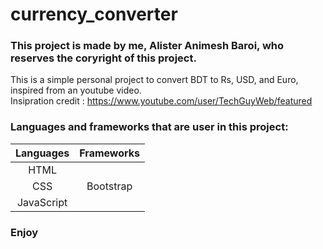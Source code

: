 # currency_converter

### This project is made by me, Alister Animesh Baroi, who reserves the coryright of this project.
This is a simple personal project to convert BDT to Rs, USD, and Euro, inspired from an youtube video.<br>
Insipration credit : https://www.youtube.com/user/TechGuyWeb/featured

### Languages and frameworks that are user in this project:
| Languages  | Frameworks | 
| :--------: | :--------: | 
| HTML       |            | 
| CSS        | Bootstrap  | 
| JavaScript |            | 

### Enjoy
